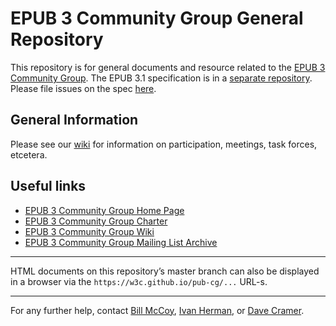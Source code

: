 # EPUB 3 Community Group General Repository

This repository is for general documents and resource related to the [EPUB 3 Community Group](https://www.w3.org/community/epub3/). The EPUB 3.1 specification is in a [separate repository](https://github.com/w3c/publ-epub-revision). Please file issues on the spec [here](https://github.com/w3c/publ-epub-revision/issues).

## General Information

Please see our [wiki](https://github.com/w3c/pub-cg/wiki) for information on participation, meetings, task forces, etcetera.

## Useful links

 - [EPUB 3 Community Group Home Page](https://www.w3.org/community/epub3/)
 - [EPUB 3 Community Group Charter](https://www.w3.org/2017/02/EPUB3CGcharter)
 - [EPUB 3 Community Group Wiki](https://github.com/w3c/pub-cg/wiki)
 - [EPUB 3 Community Group Mailing List Archive](https://lists.w3.org/Archives/Public/public-epub3/)
 

---

HTML documents on this repository’s master branch can also be displayed in a browser via the `https://w3c.github.io/pub-cg/...` URL-s. 

---

For any further help, contact [Bill McCoy](mailto:bmccoy@w3.org), [Ivan Herman](mailto:ivan@w3.org), or [Dave Cramer](mailto:dauwhe@gmail.com).

